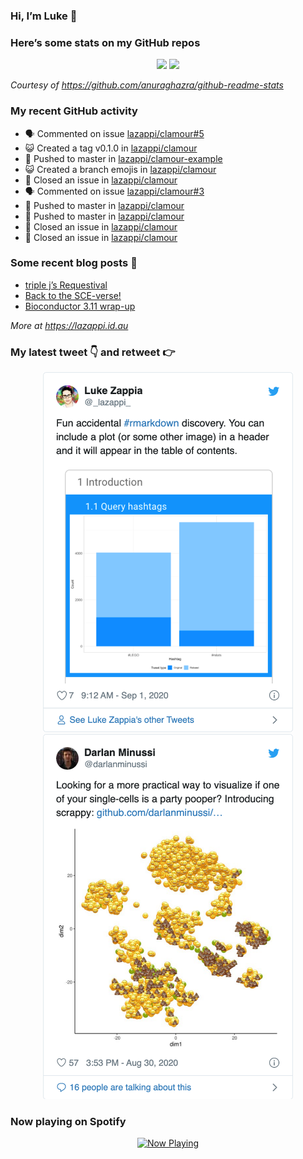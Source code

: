 
<!-- README.md is generated from README.Rmd. Please edit that file -->

### Hi, I’m Luke 👋

<!--
**lazappi/lazappi** is a ✨ _special_ ✨ repository because its `README.md` (this file) appears on your GitHub profile.

Here are some ideas to get you started:

- 🔭 I’m currently working on ...
- 🌱 I’m currently learning ...
- 👯 I’m looking to collaborate on ...
- 🤔 I’m looking for help with ...
- 💬 Ask me about ...
- 📫 How to reach me: ...
- 😄 Pronouns: ...
- ⚡ Fun fact: ...
-->

### Here’s some stats on my GitHub repos

<p align="center">

<img src="https://github-readme-stats.vercel.app/api?username=lazappi&count_private=true&show_icons=true&theme=buefy&hide_title=True">
<img src="https://github-readme-stats.vercel.app/api/top-langs/?username=lazappi&hide=html&theme=buefy&layout=compact">

</p>

*Courtesy of <https://github.com/anuraghazra/github-readme-stats>*

### My recent GitHub activity

  - 🗣 Commented on issue
    [lazappi/clamour\#5](https://github.com/lazappi/clamour#5)
  - 😺 Created a tag v0.1.0 in
    [lazappi/clamour](https://github.com/lazappi/clamour)
  - 📨 Pushed to master in
    [lazappi/clamour-example](https://github.com/lazappi/clamour-example)
  - 😺 Created a branch emojis in
    [lazappi/clamour](https://github.com/lazappi/clamour)
  - 🎊 Closed an issue in
    [lazappi/clamour](https://github.com/lazappi/clamour)
  - 🗣 Commented on issue
    [lazappi/clamour\#3](https://github.com/lazappi/clamour#3)
  - 📨 Pushed to master in
    [lazappi/clamour](https://github.com/lazappi/clamour)
  - 📨 Pushed to master in
    [lazappi/clamour](https://github.com/lazappi/clamour)
  - 🎊 Closed an issue in
    [lazappi/clamour](https://github.com/lazappi/clamour)
  - 🎊 Closed an issue in
    [lazappi/clamour](https://github.com/lazappi/clamour)

### Some recent blog posts 📝

  - [triple j’s
    Requestival](https://lazappi.id.au/post/2020-07-11-requestival/)
  - [Back to the
    SCE-verse\!](https://lazappi.id.au/post/2020-05-12-back-to-the-sce-verse/)
  - [Bioconductor 3.11
    wrap-up](https://lazappi.id.au/post/2020-04-29-bioconductor-3-11-wrap-up/)

*More at <https://lazappi.id.au>*

### My latest tweet 👇 and retweet 👉


<p align="center">

<a href="https://twitter.com/_lazappi_/status/1300723179019796480">
<img src="https://github.com/lazappi/lazappi/raw/master/README_files/figure-gfm/tweets-1.png" width="400">
</a> <a href="https://twitter.com/_lazappi_/status/1300465811228971008">
<img src="https://github.com/lazappi/lazappi/raw/master/README_files/figure-gfm/tweets-2.png" width="400">
</a>

</p>

### Now playing on Spotify

<p align="center">

<a href="https://now-playing-profile.lazappi.vercel.app/now-playing?open">
<img src="https://now-playing-profile.lazappi.vercel.app/now-playing" width="256" height="64" alt="Now Playing">
</a>

</p>
